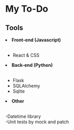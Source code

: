 # My To-Do

## Tools

<li><strong>Front-end (Javascript)</strong></li><br>

- React & CSS <br>

<li><strong>Back-end (Python)</strong></li><br>

- Flask <br>
- SQLAlchemy <br>
- Sqlite <br>

<li><strong>Other</strong></li><br>

-Datetime library </br>
-Unit tests by mock and patch  </br>
